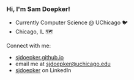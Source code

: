 ### Hi, I'm Sam Doepker!


- Currently Computer Science @ UChicago 🐦
- Chicago, IL 🗺️

Connect with me:  
- <a href=sjdoepker@github.io>sjdoepker.github.io </a>  
- email me at <a href=sjdoepker@uchicago.edu>sjdoepker@uchicago.edu</a>  
- <a href=https://www.linkedin.com/in/samantha-doepker/> sjdoepker</a> on LinkedIn  

<!--
**sjdoepker/sjdoepker** is a ✨ _special_ ✨ repository because its `README.md` (this file) appears on your GitHub profile.

Here are some ideas to get you started:

- 🔭 I’m currently working on ...
- 🌱 I’m currently learning ...
- 👯 I’m looking to collaborate on ...
- 🤔 I’m looking for help with ...
- 💬 Ask me about ...
- 📫 How to reach me: ...
- 😄 Pronouns: ...
- ⚡ Fun fact: ...
-->
